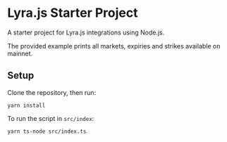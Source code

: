 # Lyra.js Starter Project

A starter project for Lyra.js integrations using Node.js.

The provided example prints all markets, expiries and strikes available on mainnet.

## Setup

Clone the repository, then run:

```
yarn install
```

To run the script in `src/index`:

```
yarn ts-node src/index.ts
```
